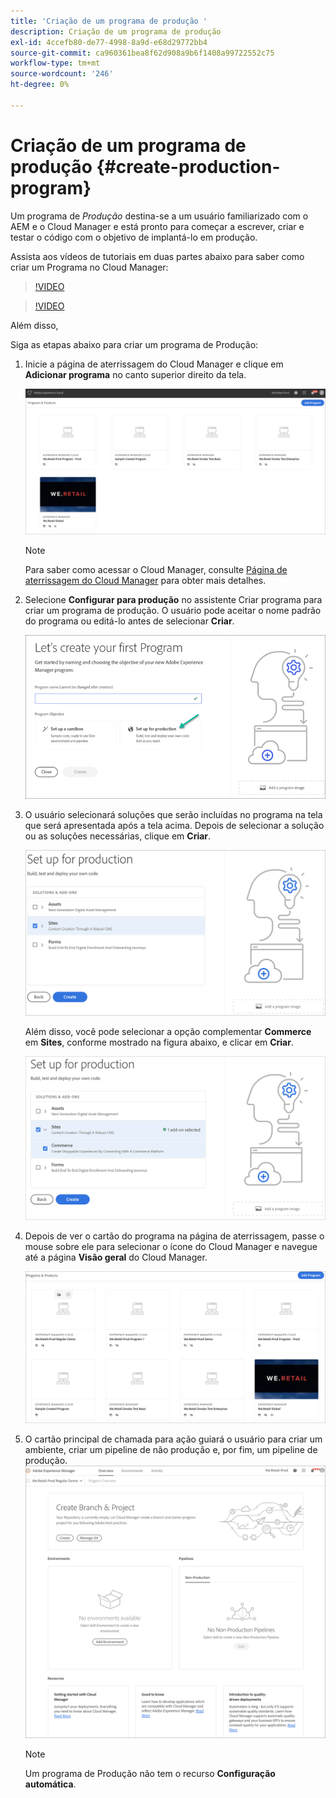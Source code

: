 ```yaml
---
title: 'Criação de um programa de produção '
description: Criação de um programa de produção
exl-id: 4ccefb80-de77-4998-8a9d-e68d29772bb4
source-git-commit: ca960361bea8f62d908a9b6f1408a99722552c75
workflow-type: tm+mt
source-wordcount: '246'
ht-degree: 0%

---
```


# Criação de um programa de produção {#create-production-program}

Um programa de *Produção* destina-se a um usuário familiarizado com o AEM e o Cloud Manager e está pronto para começar a escrever, criar e testar o código com o objetivo de implantá-lo em produção.

Assista aos vídeos de tutoriais em duas partes abaixo para saber como criar um Programa no Cloud Manager:

>[!VIDEO](https://video.tv.adobe.com/v/334953)

>[!VIDEO](https://video.tv.adobe.com/v/334954)

Além disso,

Siga as etapas abaixo para criar um programa de Produção:

1. Inicie a página de aterrissagem do Cloud Manager e clique em **Adicionar programa** no canto superior direito da tela.

   ![](assets/first_timelogin1.png)

   >[!NOTE]
   >Para saber como acessar o Cloud Manager, consulte [Página de aterrissagem do Cloud Manager](/help/onboarding/what-is-required/navigate-to-cloud-manager.md) para obter mais detalhes.

1. Selecione **Configurar para produção** no assistente Criar programa para criar um programa de produção. O usuário pode aceitar o nome padrão do programa ou editá-lo antes de selecionar **Criar**.

   ![](assets/create-prod1.png)

1. O usuário selecionará soluções que serão incluídas no programa na tela que será apresentada após a tela acima. Depois de selecionar a solução ou as soluções necessárias, clique em **Criar**.


   ![](assets/setup-prod-select.png)

   Além disso, você pode selecionar a opção complementar **Commerce** em **Sites**, conforme mostrado na figura abaixo, e clicar em **Criar**.

   ![](assets/setup-prod-commerce.png)

1. Depois de ver o cartão do programa na página de aterrissagem, passe o mouse sobre ele para selecionar o ícone do Cloud Manager e navegue até a página **Visão geral** do Cloud Manager.

   ![](assets/set-up-prod4.png)

1. O cartão principal de chamada para ação guiará o usuário para criar um ambiente, criar um pipeline de não produção e, por fim, um pipeline de produção.
   ![](assets/set-up-prod5.png)


   >[!NOTE]
   >Um programa de Produção não tem o recurso **Configuração automática**.

